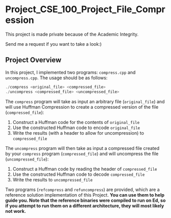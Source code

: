# Project_CSE_100_Project_File_Compression
This project is made private because of the Academic Integrity.

Send me a request if you want to take a look:)

## Project Overview

In this project, I implemented two programs: `compress.cpp` and `uncompress.cpp`. The usage should be as follows:
```c++
./compress <original_file> <compressed_file>
./uncompress <compressed_file> <uncompressed_file>
```

The `compress` program will take as input an arbitrary file (`original_file`) and will use Huffman Compression to create a compressed version of the file (`compressed_file`):

1. Construct a Huffman code for the contents of `original_file`
2. Use the constructed Huffman code to encode `original_file`
3. Write the results (with a header to allow for uncompression) to `compressed_file`

The `uncompress` program will then take as input a compressed file created by your `compress` program (`compressed_file`) and will uncompress the file (`uncompressed_file`):

1. Construct a Huffman code by reading the header of `compressed_file`
2. Use the constructed Huffman code to decode `compressed_file`
3. Write the results to `uncompressed_file`

Two programs (`refcompress` and `refuncompress`) are provided, which are a reference solution implementation of this Project. **You can use them to help guide you. Note that the reference binaries were compiled to run on Ed, so if you attempt to run them on a different architecture, they will most likely not work.**
